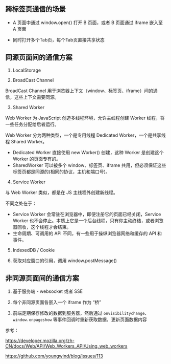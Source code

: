 ## 跨标签页通信的场景

- A 页面中通过 window.open() 打开 B 页面，或者 B 页面通过 iframe 嵌入至 A 页面

- 同时打开多个Tab页，每个Tab页直接共享状态

## 同源页面间的通信方案

1. LocalStorage

2. BroadCast Channel

  BroadCast Channel 用于浏览器上下文（window、标签页、iframe）间的通信，这些上下文需要同源。

3. Shared Worker

  Web Worker 为 JavaScript 创造多线程环境，允许主线程创建 Worker 线程，将一些任务分配给后者运行。

  Web Worker 分为两种类型，一个是专用线程 Dedicated Worker，一个是共享线程 Shared Worker。

  - Dedicated Worker 直接使用 new Worker() 创建，这种 Worker 是创建这个 Worker 的页面专有的。
  - SharedWorker 可以被多个 window、标签页、iframe 共用，但必须保证这些标签页都是同源的(相同的协议，主机和端口号)。

4. Service Worker

  与 Web Worker 类似，都是在 JS 主线程外创建新线程。

  不同之处在于：
  - Service Worker 会常驻在浏览器中，即便注册它的页面已经关闭，Service Worker 也不会停止。本质上它是一个后台线程，只有你主动终结，或者浏览器回收，这个线程才会结束。
  - 生命周期、可调用的 API 不同，有一些用于操纵浏览器网络和缓存的 API 和事件。

5. IndexedDB / Cookie

6. 获取对应窗口的引用，调用 window.postMessage()

## 非同源页面间的通信方案

1. 基于服务端 - websocket 或者 SSE

2. 每个非同源页面各嵌入一个 iframe 作为 “桥”

3. 前端定期保存修改的数据到服务器，然后通过 `onvisibilitychange`、`window.onpageshow` 等事件回调时重新获取数据，更新页面数据内容

参考：

https://developer.mozilla.org/zh-CN/docs/Web/API/Web_Workers_API/Using_web_workers

https://github.com/youngwind/blog/issues/113